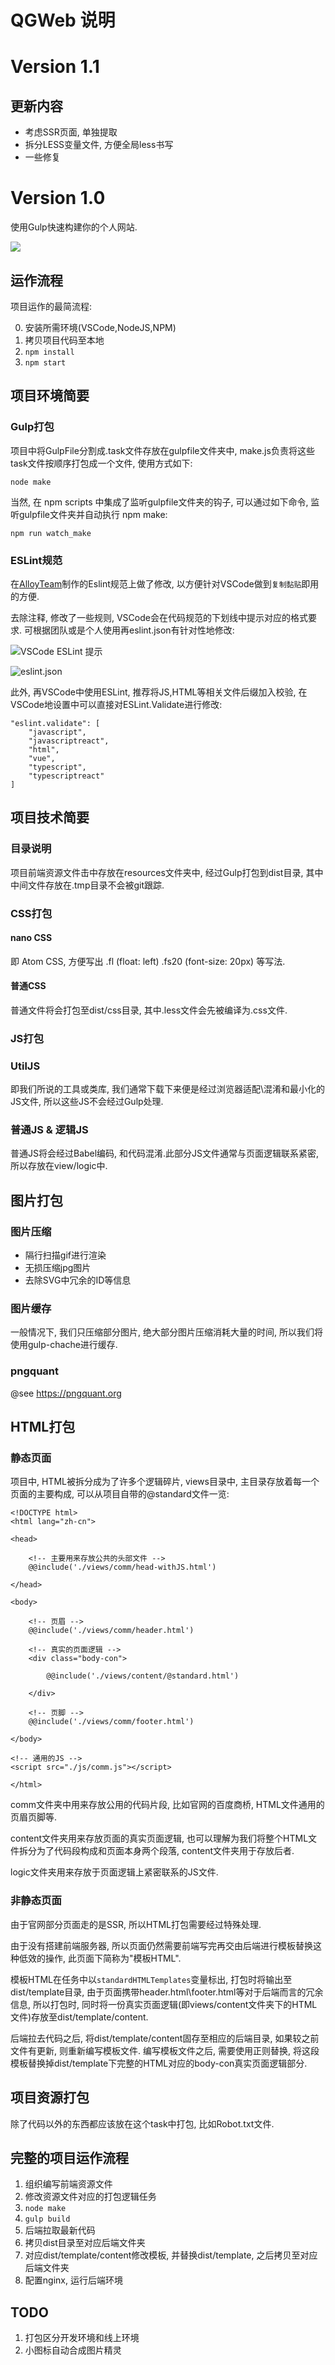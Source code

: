 # QGWeb 说明

# Version 1.1

## 更新内容

* 考虑SSR页面, 单独提取
* 拆分LESS变量文件, 方便全局less书写
* 一些修复

# Version 1.0

使用Gulp快速构建你的个人网站.

![](https://i.imgur.com/kiZscmq.png)

## 运作流程

项目运作的最简流程:

0. 安装所需环境(VSCode,NodeJS,NPM)
1. 拷贝项目代码至本地
2. `npm install`
3. `npm start`

## 项目环境简要

### Gulp打包

项目中将GulpFile分割成.task文件存放在gulpfile文件夹中, make.js负责将这些task文件按顺序打包成一个文件, 使用方式如下:

```
node make
```

当然, 在 npm scripts 中集成了监听gulpfile文件夹的钩子, 可以通过如下命令, 监听gulpfile文件夹并自动执行 npm make:

```
npm run watch_make
```

### ESLint规范

在[AlloyTeam](https://github.com/AlloyTeam/eslint-config-alloy)制作的Eslint规范上做了修改, 以方便针对VSCode做到`复制黏贴`即用的方便.

去除注释, 修改了一些规则, VSCode会在代码规范的下划线中提示对应的格式要求. 可根据团队或是个人使用再eslint.json有针对性地修改:

![VSCode ESLint 提示](https://i.imgur.com/9nXcBkQ.png)

![eslint.json](https://i.imgur.com/isROF8a.png)

此外, 再VSCode中使用ESLint, 推荐将JS,HTML等相关文件后缀加入校验, 在VSCode地设置中可以直接对ESLint.Validate进行修改:

```
"eslint.validate": [
    "javascript",
    "javascriptreact",
    "html",
    "vue",
    "typescript",
    "typescriptreact"
]
```

## 项目技术简要

### 目录说明

项目前端资源文件击中存放在resources文件夹中, 经过Gulp打包到dist目录, 其中中间文件存放在.tmp目录不会被git跟踪.

### CSS打包

#### nano CSS

即 Atom CSS, 方便写出 .fl (float: left) .fs20 (font-size: 20px) 等写法.

#### 普通CSS

普通文件将会打包至dist/css目录, 其中.less文件会先被编译为.css文件.

### JS打包

### UtilJS

即我们所说的工具或类库, 我们通常下载下来便是经过浏览器适配\混淆和最小化的JS文件, 所以这些JS不会经过Gulp处理.

### 普通JS & 逻辑JS

普通JS将会经过Babel编码, 和代码混淆.此部分JS文件通常与页面逻辑联系紧密, 所以存放在view/logic中.

## 图片打包

### 图片压缩

* 隔行扫描gif进行渲染
* 无损压缩jpg图片
* 去除SVG中冗余的ID等信息

### 图片缓存

一般情况下, 我们只压缩部分图片, 绝大部分图片压缩消耗大量的时间, 所以我们将使用gulp-chache进行缓存.

### pngquant

@see https://pngquant.org

## HTML打包

### 静态页面

项目中, HTML被拆分成为了许多个逻辑碎片, views目录中, 主目录存放着每一个页面的主要构成, 可以从项目自带的@standard文件一览:

```
<!DOCTYPE html>
<html lang="zh-cn">

<head>

    <!-- 主要用来存放公共的头部文件 -->
    @@include('./views/comm/head-withJS.html')

</head>

<body>
    
    <!-- 页眉 -->
    @@include('./views/comm/header.html')

    <!-- 真实的页面逻辑 -->
    <div class="body-con">
        
        @@include('./views/content/@standard.html')

    </div>

    <!-- 页脚 -->
    @@include('./views/comm/footer.html')
    
</body>

<!-- 通用的JS -->
<script src="./js/comm.js"></script>

</html>
```

comm文件夹中用来存放公用的代码片段, 比如官网的百度商桥, HTML文件通用的页眉页脚等.

content文件夹用来存放页面的真实页面逻辑, 也可以理解为我们将整个HTML文件拆分为了代码段构成和页面本身两个段落, content文件夹用于存放后者.

logic文件夹用来存放于页面逻辑上紧密联系的JS文件.

### 非静态页面

由于官网部分页面走的是SSR, 所以HTML打包需要经过特殊处理.

由于没有搭建前端服务器, 所以页面仍然需要前端写完再交由后端进行模板替换这种低效的操作, 此页面下简称为"模板HTML".

模板HTML在任务中以`standardHTMLTemplates`变量标出, 打包时将输出至dist/template目录, 由于页面携带header.html\footer.html等对于后端而言的冗余信息, 所以打包时, 同时将一份真实页面逻辑(即views/content文件夹下的HTML文件)存放至dist/template/content.

后端拉去代码之后, 将dist/template/content固存至相应的后端目录, 如果较之前文件有更新, 则重新编写模板文件. 编写模板文件之后, 需要使用正则替换, 将这段模板替换掉dist/template下完整的HTML对应的body-con真实页面逻辑部分.

## 项目资源打包

除了代码以外的东西都应该放在这个task中打包, 比如Robot.txt文件.

## 完整的项目运作流程

1. 组织编写前端资源文件
2. 修改资源文件对应的打包逻辑任务
3. `node make`
4. `gulp build`
5. 后端拉取最新代码
6. 拷贝dist目录至对应后端文件夹
7. 对应dist/template/content修改模板, 并替换dist/template, 之后拷贝至对应后端文件夹
8. 配置nginx, 运行后端环境

## TODO

1. 打包区分开发环境和线上环境
2. 小图标自动合成图片精灵